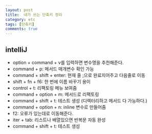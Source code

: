 ```yaml
---
layout: post
title:  내가 쓰는 단축키 정리
category: etc
tags: [단축키]
comments: true
---
```


## intelliJ

- option + command + v를 입력하면 변수명을 추천해준다.
- command + p: 메서드 매개변수 확인 가능
- command + shift + enter: 현재 줄 ;으로 완료지어주고 다음줄로 이동
- shift + fn + f6: 한 번에 이름 바꾸기 용이
- control + t: 리팩토링 메뉴 보여줌
- command + option + m: 메서드로 리팩토링
- command + shift + t: 테스트 생성 (디렉터리하고 메서드 다 가능하다.)
- command + option + n: inline 변수로 만들어줌
- f2: 오류가 있는데로 이동해준다.
- iter + tab: 리스트나 배열있으면 반복문 자동 완성
- command + shift + t: 테스트 생성